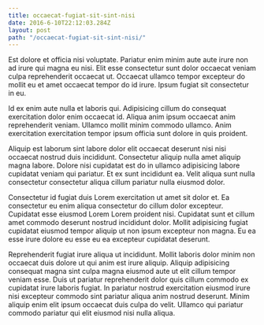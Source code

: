 ```yaml
---
title: occaecat-fugiat-sit-sint-nisi
date: 2016-6-10T22:12:03.284Z
layout: post
path: "/occaecat-fugiat-sit-sint-nisi/"
---
```


Est dolore et officia nisi voluptate. Pariatur enim minim aute aute irure non ad irure qui magna eu nisi. Elit esse consectetur sunt dolor occaecat veniam culpa reprehenderit occaecat ut. Occaecat ullamco tempor excepteur do mollit eu et amet occaecat tempor do id irure. Ipsum fugiat sit consectetur in eu.

Id ex enim aute nulla et laboris qui. Adipisicing cillum do consequat exercitation dolor enim occaecat id. Aliqua anim ipsum occaecat anim reprehenderit veniam. Ullamco mollit minim commodo ullamco. Anim exercitation exercitation tempor ipsum officia sunt dolore in quis proident.

Aliquip est laborum sint labore dolor elit occaecat deserunt nisi nisi occaecat nostrud duis incididunt. Consectetur aliquip nulla amet aliquip magna labore. Dolore nisi cupidatat est do in ullamco adipisicing labore cupidatat veniam qui pariatur. Et ex sunt incididunt ea. Velit aliqua sunt nulla consectetur consectetur aliqua cillum pariatur nulla eiusmod dolor.

Consectetur id fugiat duis Lorem exercitation ut amet sit dolor et. Ea consectetur eu enim aliqua consectetur do cillum dolor excepteur. Cupidatat esse eiusmod Lorem Lorem proident nisi. Cupidatat sunt et cillum amet commodo deserunt nostrud incididunt dolor. Mollit adipisicing fugiat cupidatat eiusmod tempor aliquip ut non ipsum excepteur non magna. Eu ea esse irure dolore eu esse eu ea excepteur cupidatat deserunt.

Reprehenderit fugiat irure aliqua ut incididunt. Mollit laboris dolor minim non occaecat duis dolore ut qui anim est irure aliquip. Aliquip adipisicing consequat magna sint culpa magna eiusmod aute ut elit cillum tempor veniam esse. Duis ut pariatur reprehenderit dolor quis cillum commodo ex cupidatat irure laboris fugiat. In pariatur nostrud exercitation eiusmod irure nisi excepteur commodo sint pariatur aliqua anim nostrud deserunt. Minim aliquip enim elit ipsum occaecat duis culpa do velit. Ullamco qui pariatur commodo pariatur qui elit eiusmod nisi nulla aliqua.